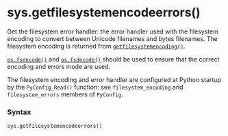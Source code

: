 # sys.getfilesystemencodeerrors()

Get the filesystem error handler: the error handler used with the filesystem encoding to convert between Unicode filenames and bytes filenames. The filesystem encoding is returned from [`getfilesystemencoding()`](/modules/sys/getfilesystemencoding.md).

[`os.fsencode()`](/modules/os/fsencode.md) and [`os.fsdecode()`](/modules/os/fsdecode.md) should be used to ensure that the correct encoding and errors mode are used.

The filesystem encoding and error handler are configured at Python startup by the `PyConfig_Read()` function: see `filesystem_encoding` and `filesystem_errors` members of `PyConfig`.

### Syntax

```python
sys.getfilesystemencodeerrors()
```